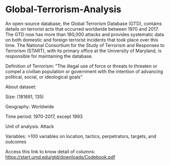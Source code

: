 # Global-Terrorism-Analysis


An open-source database, the Global Terrorism Database (GTD), contains details on terrorist acts that occurred worldwide between 1970 and 2017. The GTD now has more than 180,000 attacks and provides systematic data on both domestic and foreign terrorist incidents that took place over this time. The National Consortium for the Study of Terrorism and Responses to Terrorism (START), with its primary office at the University of Maryland, is responsible for maintaining the database.


Definition of Terrorism:
"The illegal use of force or threats to threaten or compel a civilian population or government with the intention of advancing political, social, or ideological goals"

About dataset:

Size: (181691, 135)

Geography: Worldwide

Time period: 1970-2017, except 1993

Unit of analysis: Attack

Variables: >100 variables on location, tactics, perpetrators, targets, and outcomes


Access this link to know detail of columns: https://start.umd.edu/gtd/downloads/Codebook.pdf
